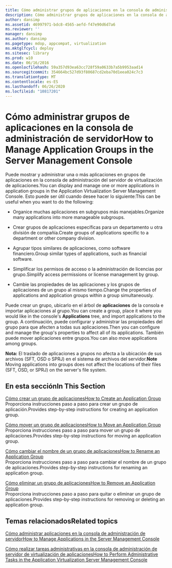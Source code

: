 ```yaml
---
title: Cómo administrar grupos de aplicaciones en la consola de administración de servidor
description: Cómo administrar grupos de aplicaciones en la consola de administración de servidor
author: dansimp
ms.assetid: 46997971-bdc8-4565-aefd-f47e90d6d7a6
ms.reviewer: ''
manager: dansimp
ms.author: dansimp
ms.pagetype: mdop, appcompat, virtualization
ms.mktglfcycl: deploy
ms.sitesec: library
ms.prod: w10
ms.date: 06/16/2016
ms.openlocfilehash: 59a357d93ea63cc728f59a0633b7a5b9953aad14
ms.sourcegitcommit: 354664bc527d93f80687cd2eba70d1eea024c7c3
ms.translationtype: MT
ms.contentlocale: es-ES
ms.lasthandoff: 06/26/2020
ms.locfileid: "10817201"
---
```

# <span data-ttu-id="55d04-103">Cómo administrar grupos de aplicaciones en la consola de administración de servidor</span><span class="sxs-lookup"><span data-stu-id="55d04-103">How to Manage Application Groups in the Server Management Console</span></span>


<span data-ttu-id="55d04-104">Puede mostrar y administrar una o más aplicaciones en grupos de aplicaciones en la consola de administración del servidor de virtualización de aplicaciones.</span><span class="sxs-lookup"><span data-stu-id="55d04-104">You can display and manage one or more applications in application groups in the Application Virtualization Server Management Console.</span></span> <span data-ttu-id="55d04-105">Esto puede ser útil cuando desee hacer lo siguiente:</span><span class="sxs-lookup"><span data-stu-id="55d04-105">This can be useful when you want to do the following:</span></span>

-   <span data-ttu-id="55d04-106">Organice muchas aplicaciones en subgrupos más manejables.</span><span class="sxs-lookup"><span data-stu-id="55d04-106">Organize many applications into more manageable subgroups.</span></span>

-   <span data-ttu-id="55d04-107">Crear grupos de aplicaciones específicas para un departamento u otra división de compañía.</span><span class="sxs-lookup"><span data-stu-id="55d04-107">Create groups of applications specific to a department or other company division.</span></span>

-   <span data-ttu-id="55d04-108">Agrupar tipos similares de aplicaciones, como software financiero.</span><span class="sxs-lookup"><span data-stu-id="55d04-108">Group similar types of applications, such as financial software.</span></span>

-   <span data-ttu-id="55d04-109">Simplificar los permisos de acceso o la administración de licencias por grupo.</span><span class="sxs-lookup"><span data-stu-id="55d04-109">Simplify access permissions or license management by group.</span></span>

-   <span data-ttu-id="55d04-110">Cambie las propiedades de las aplicaciones y los grupos de aplicaciones de un grupo al mismo tiempo.</span><span class="sxs-lookup"><span data-stu-id="55d04-110">Change the properties of applications and application groups within a group simultaneously.</span></span>

<span data-ttu-id="55d04-111">Puede crear un grupo, ubicarlo en el árbol de **aplicaciones** de la consola e importar aplicaciones al grupo.</span><span class="sxs-lookup"><span data-stu-id="55d04-111">You can create a group, place it where you would like in the console's **Applications** tree, and import applications to the group.</span></span> <span data-ttu-id="55d04-112">A continuación, puede configurar y administrar las propiedades del grupo para que afecten a todas sus aplicaciones.</span><span class="sxs-lookup"><span data-stu-id="55d04-112">Then you can configure and manage the group's properties to affect all of its applications.</span></span> <span data-ttu-id="55d04-113">También puede mover aplicaciones entre grupos.</span><span class="sxs-lookup"><span data-stu-id="55d04-113">You can also move applications among groups.</span></span>

<span data-ttu-id="55d04-114">**Nota:**  El traslado de aplicaciones a grupos no afecta a la ubicación de sus archivos (SFT, OSD o SPRJ) en el sistema de archivos del servidor.</span><span class="sxs-lookup"><span data-stu-id="55d04-114">**Note** Moving applications into groups does not affect the locations of their files (SFT, OSD, or SPRJ) on the server's file system.</span></span>

 

## <span data-ttu-id="55d04-115">En esta sección</span><span class="sxs-lookup"><span data-stu-id="55d04-115">In This Section</span></span>


<a href="" id="how-to-create-an-application-group"></a>[<span data-ttu-id="55d04-116">Cómo crear un grupo de aplicaciones</span><span class="sxs-lookup"><span data-stu-id="55d04-116">How to Create an Application Group</span></span>](how-to-create-an-application-group.md)  
<span data-ttu-id="55d04-117">Proporciona instrucciones paso a paso para crear un grupo de aplicación.</span><span class="sxs-lookup"><span data-stu-id="55d04-117">Provides step-by-step instructions for creating an application group.</span></span>

<a href="" id="how-to-move-an-application-group"></a>[<span data-ttu-id="55d04-118">Cómo mover un grupo de aplicaciones</span><span class="sxs-lookup"><span data-stu-id="55d04-118">How to Move an Application Group</span></span>](how-to-move-an-application-group.md)  
<span data-ttu-id="55d04-119">Proporciona instrucciones paso a paso para mover un grupo de aplicaciones.</span><span class="sxs-lookup"><span data-stu-id="55d04-119">Provides step-by-step instructions for moving an application group.</span></span>

<a href="" id="how-to-rename-an-application-group"></a>[<span data-ttu-id="55d04-120">Cómo cambiar el nombre de un grupo de aplicaciones</span><span class="sxs-lookup"><span data-stu-id="55d04-120">How to Rename an Application Group</span></span>](how-to-rename-an-application-group.md)  
<span data-ttu-id="55d04-121">Proporciona instrucciones paso a paso para cambiar el nombre de un grupo de aplicaciones.</span><span class="sxs-lookup"><span data-stu-id="55d04-121">Provides step-by-step instructions for renaming an application group.</span></span>

<a href="" id="how-to-remove-an-application-group"></a>[<span data-ttu-id="55d04-122">Cómo eliminar un grupo de aplicaciones</span><span class="sxs-lookup"><span data-stu-id="55d04-122">How to Remove an Application Group</span></span>](how-to-remove-an-application-group.md)  
<span data-ttu-id="55d04-123">Proporciona instrucciones paso a paso para quitar o eliminar un grupo de aplicaciones.</span><span class="sxs-lookup"><span data-stu-id="55d04-123">Provides step-by-step instructions for removing or deleting an application group.</span></span>

## <span data-ttu-id="55d04-124">Temas relacionados</span><span class="sxs-lookup"><span data-stu-id="55d04-124">Related topics</span></span>


[<span data-ttu-id="55d04-125">Cómo administrar aplicaciones en la consola de administración de servidor</span><span class="sxs-lookup"><span data-stu-id="55d04-125">How to Manage Applications in the Server Management Console</span></span>](how-to-manage-applications-in-the-server-management-console.md)

[<span data-ttu-id="55d04-126">Cómo realizar tareas administrativas en la consola de administración de servidor de virtualización de aplicaciones</span><span class="sxs-lookup"><span data-stu-id="55d04-126">How to Perform Administrative Tasks in the Application Virtualization Server Management Console</span></span>](how-to-perform-administrative-tasks-in-the-application-virtualization-server-management-console.md)

 

 






